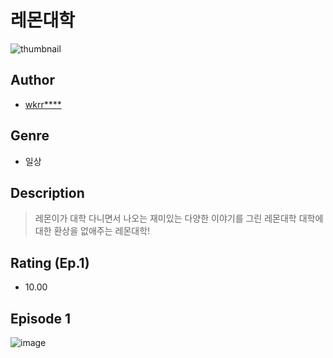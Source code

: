 # 레몬대학
![thumbnail](https://image-comic.pstatic.net/user_contents_data/challenge_comic/2023/05/25/354163/upload_3546926874542485604_480x623.jpeg)

## Author
- [wkrr****](https://comic.naver.com/artistTitle?id=354163)

## Genre
- 일상

## Description
> 레몬이가 대학 다니면서 나오는 재미있는 다양한 이야기를 그린 레몬대학 대학에 대한 환상을 없애주는 레몬대학!


## Rating (Ep.1)
- 10.00

## Episode 1
![image](https://image-comic.pstatic.net/user_contents_data/challenge_comic/2023/05/25/354163/upload_7076674979453036131.jpeg)
